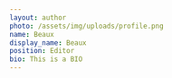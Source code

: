 ```yaml
---
layout: author
photo: /assets/img/uploads/profile.png
name: Beaux
display_name: Beaux
position: Editor
bio: This is a BIO
---
```


